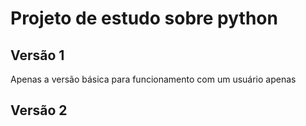 # Projeto de estudo sobre python

## Versão 1
Apenas a versão básica para funcionamento com um usuário apenas

## Versão 2

